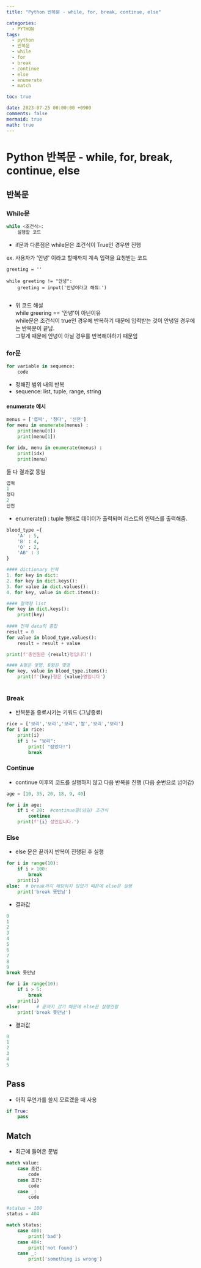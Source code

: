 ```yaml
---
title: "Python 반복문 - while, for, break, continue, else"

categories:
  - PYTHON
tags:
  - python
  - 반복문
  - while
  - for
  - break
  - continue
  - else
  - enumerate
  - match

toc: true

date: 2023-07-25 00:00:00 +0900
comments: false
mermaid: true
math: true
---
```


# Python 반복문 - while, for, break, continue, else

## 반복문
### While문
```python
while <조건식>:
    실행할 코드
```
- if문과 다른점은 while문은 조건식이 True인 경우만 진행


ex. 사용자가 '안녕' 이라고 할때까지 계속 입력을 요청받는 코드

```
greeting = ''

while greeting != "안녕":  
    greeting = input('안녕이라고 해줘:')
    
```

- 위 코드 해설   
while greering == '안녕'이 아닌이유   
while문은 조건식이 true인 경우에 반복하기 때문에 입력받는 것이 안녕일 경우에는 반복문이 끝남.   
그렇게 때문에 안녕이 아닐 경우를 반복해야하기 때문임

### for문
```python
for variable in sequence:
    code
```
- 정해진 범위 내의 반복
- sequence: list, tuple, range, string


#### enumerate 예시
```python
menus = ['엽떡', '청다', '신전']
for menu in enumerate(menus) :  
    print(menu[0])
    print(menu[1])
```
```python
for idx, menu in enumerate(menus) :
    print(idx)
    print(menu)
```
둘 다 결과값 동일

```python
엽떡
1
청다
2
신전
```
- enumerate() : tuple 형태로 데이터가 출력되며 리스트의 인덱스를 출력해줌.

```python
blood_type ={
    'A' : 5,
    'B' : 4,
    'O' : 2,
    'AB' : 3
}

#### dictionary 반복
1. for key in dict:
2. for key in dict.keys():
3. for value in dict.values():
4. for key, value in dict.items():

#### 혈액형 list
for key in dict.keys():
    print(key)
    
#### 전체 data의 총합
result = 0
for value in blood_type.values():
    result = result + value

print(f'총인원은 {result}명입니다')

#### A형은 몇명, B형은 몇명
for key, value in blood_type.items():
    print(f'{key}형은 {value}명입니다')
    
```

### Break
- 반복문을 종료시키는 키워드 (그냥종료)

```python
rice = ['보리','보리','보리','쌀','보리','보리']
for i in rice:
    print(i)
    if i != "보리":
        print( "잡았다!")
        break
```

### Continue
- continue 이후의 코드를 실행하지 않고 다음 반복을 진행 (다음 순번으로 넘어감)

```python
age = [10, 35, 20, 18, 9, 40]

for i in age:
    if i < 20:  #continue할(넘길) 조건식
        continue
    print(f'{i} 성인입니다.')
```

### Else
- else 문은 끝까지 반복이 진행된 후 실행

```python
for i in range(10):
    if i > 100:
        break
    print(i)
else:  # break까지 해당하지 않았기 때문에 else문 실행
    print('break 못만남')
```
- 결과값
```python
0
1
2
3
4
5
6
7
8
9
break 못만남
```

```python
for i in range(10):
    if i > 5:
        break
    print(i)
else:      # 끝까지 갔기 때문에 else문 실행안함
    print('break 못만남')
```
- 결과값
```python
0
1
2
3
4
5
```
## Pass
- 아직 무언가를 쓸지 모르겠을 때 사용

```python
if True:
    pass
```

## Match
- 최근에 들어온 문법
```python
match value:
    case 조건:
        code
    case 조건:
        code
    case _:
        code
```

```python
#status = 100
status = 404

match status:
    case 400:
        print('bad')
    case 404:
        print('not found')
    case _:
        print('something is wrong')
```
